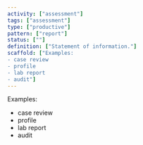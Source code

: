 ```yaml
---
activity: ["assessment"]
tags: ["assessment"]
type: ["productive"]
pattern: ["report"]
status: [""]
definition: ["Statement of information."]
scaffold: ["Examples:
- case review
- profile
- lab report
- audit"]
---
```


Examples:
- case review
- profile
- lab report
- audit
